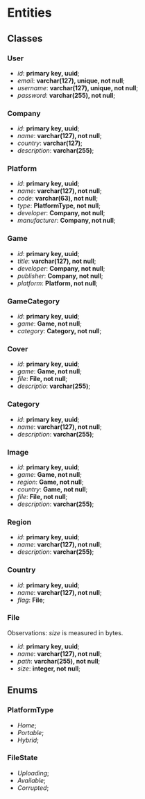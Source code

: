 # Entities

## Classes

### User

* _id_: __primary key, uuid__;
* _email_: __varchar(127), unique, not null__;
* _username_: __varchar(127), unique, not null__;
* _password_: __varchar(255), not null__;

### Company

* _id_: __primary key, uuid__;
* _name_: __varchar(127), not null__;
* _country_: __varchar(127)__;
* _description_: __varchar(255)__;

### Platform

* _id_: __primary key, uuid__;
* _name_: __varchar(127), not null__;
* _code_: __varchar(63), not null__;
* _type_: __PlatformType, not null__;
* _developer_: __Company, not null__;
* _manufacturer_: __Company, not null__;

### Game

* _id_: __primary key, uuid__;
* _title_: __varchar(127), not null__;
* _developer_: __Company, not null__;
* _publisher_: __Company, not null__;
* _platform_: __Platform, not null__;

### GameCategory

* _id_: __primary key, uuid__;
* _game_: __Game, not null__;
* _category_: __Category, not null__;

### Cover

* _id_: __primary key, uuid__;
* _game_: __Game, not null__;
* _file_: __File, not null__;
* _descriptio_: __varchar(255)__;

### Category

* _id_: __primary key, uuid__;
* _name_: __varchar(127), not null__;
* _description_: __varchar(255)__;

### Image

* _id_: __primary key, uuid__;
* _game_: __Game, not null__;
* _region_: __Game, not null__;
* _country_: __Game, not null__;
* _file_: __File, not null__;
* _description_: __varchar(255)__;

### Region

* _id_: __primary key, uuid__;
* _name_: __varchar(127), not null__;
* _description_: __varchar(255)__;

### Country

* _id_: __primary key, uuid__;
* _name_: __varchar(127), not null__;
* _flag_: __File__;

### File

Observations: _size_ is measured in bytes.

* _id_: __primary key, uuid__;
* _name_: __varchar(127), not null__;
* _path_: __varchar(255), not null__;
* _size_: __integer, not null__;

## Enums

### PlatformType

* _Home_;
* _Portable_;
* _Hybrid_;

### FileState

* _Uploading_;
* _Available_;
* _Corrupted_;
